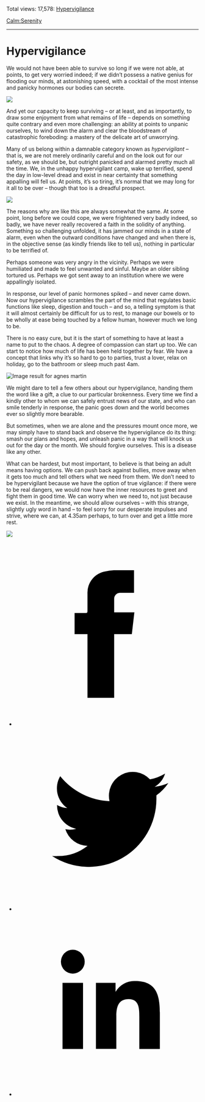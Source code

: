 Total views: 17,578: [Hypervigilance](https://www.theschooloflife.com/thebookoflife/hypervigilance/)

[Calm:](https://www.theschooloflife.com/thebookoflife/category/calm/)[Serenity](https://www.theschooloflife.com/thebookoflife/category/calm/serenity/)

* * *

# Hypervigilance
<style>
						.alignnone {
  display: block;
  margin-left: auto;
  margin-right: auto;
  align: center:
}

.addtoany_share_save_container {
display:none;
}

.wp-block-image {
		display: block;
  margin-left: auto;
  margin-right: auto;
  width: 50%;
}

.aligncenter {
display: block;
  margin-left: auto;
  margin-right: auto;
  align: center:
}

@media only screen and (max-width: 500px) {
  .wp-block-image {
		display: block;
  margin-left: auto;
  margin-right: auto;
  width: 100%;
} }

h1 {max-width: 600px !important;
}
.s18-single-post .content-area .site-main article .post-cat-header-display + .old-wrapper p {
    font-size: 1.200em
}
						</style>

We would not have been able to survive so long if we were not able, at points, to get very worried indeed; if we didn’t possess a native genius for flooding our minds, at astonishing speed, with a cocktail of the most intense and panicky hormones our bodies can secrete.

![](https://www.theschooloflife.com/thebookoflife/wp-content/uploads/2018/05/friendship_1963_1-1.jpg)

And yet our capacity to keep surviving – or at least, and as importantly, to draw some enjoyment from what remains of life – depends on something quite contrary and even more challenging: an ability at points to unpanic ourselves, to wind down the alarm and clear the bloodstream of catastrophic foreboding: a mastery of the delicate art of unworrying.

Many of us belong within a damnable category known as _hypervigilant_ – that is, we are not merely ordinarily careful and on the look out for our safety, as we should be, but outright panicked and alarmed pretty much all the time. We, in the unhappy hypervigilant camp, wake up terrified, spend the day in low-level dread and exist in near certainty that something appalling will fell us. At points, it’s so tiring, it’s normal that we may long for it all to be over – though that too is a dreadful prospect.

![](https://www.theschooloflife.com/thebookoflife/wp-content/uploads/2018/05/aspiration-1960.jpg)

The reasons why are like this are always somewhat the same. At some point, long before we could cope, we were frightened very badly indeed, so badly, we have never really recovered a faith in the solidity of anything. Something so challenging unfolded, it has jammed our minds in a state of alarm, even when the outward conditions have changed and when there is, in the objective sense (as kindly friends like to tell us), nothing in particular to be terrified of.

Perhaps someone was very angry in the vicinity. Perhaps we were humiliated and made to feel unwanted and sinful. Maybe an older sibling tortured us. Perhaps we got sent away to an institution where we were appallingly isolated.

In response, our level of panic hormones spiked – and never came down. Now our hypervigilance scrambles the part of the mind that regulates basic functions like sleep, digestion and touch – and so, a telling symptom is that it will almost certainly be difficult for us to rest, to manage our bowels or to be wholly at ease being touched by a fellow human, however much we long to be.

There is no easy cure, but it is the start of something to have at least a name to put to the chaos. A degree of compassion can start up too. We can start to notice how much of life has been held together by fear. We have a concept that links why it’s so hard to go to parties, trust a lover, relax on holiday, go to the bathroom or sleep much past 4am.

![Image result for agnes martin](https://uploads7.wikiart.org/images/agnes-martin/rain-study-1960.jpg)

We might dare to tell a few others about our hypervigilance, handing them the word like a gift, a clue to our particular brokenness. Every time we find a kindly other to whom we can safely entrust news of our state, and who can smile tenderly in response, the panic goes down and the world becomes ever so slightly more bearable.

But sometimes, when we are alone and the pressures mount once more, we may simply have to stand back and observe the hypervigilance do its thing: smash our plans and hopes, and unleash panic in a way that will knock us out for the day or the month. We should forgive ourselves. This is a disease like any other.

What can be hardest, but most important, to believe is that being an adult means having options. We can push back against bullies, move away when it gets too much and tell others what we need from them. We don’t need to be hypervigilant because we have the option of true vigilance: if there were to be real dangers, we would now have the inner resources to greet and fight them in good time. We can worry when we need to, not just because we exist. In the meantime, we should allow ourselves – with this strange, slightly ugly word in hand – to feel sorry for our desperate impulses and strive, where we can, at 4.35am perhaps, to turn over and get a little more rest.

[![](https://img.youtube.com/vi/oXfY-fTZn1s/0.jpg)](https://www.youtube.com/embed/oXfY-fTZn1s '')
<style>
    .iframe-class { display: block !important; }
</style>

- [<svg xmlns="http://www.w3.org/2000/svg" viewbox="0 0 26 26"><title>Facebook</title>
                    <g>
                        <path d="M8.38,10H9.92c.2,0,.29,0,.29-.28,0-.82,0-1.64,0-2.46a3.05,3.05,0,0,1,2.57-3.15A7.22,7.22,0,0,1,14,3.95c.86,0,1.71,0,2.57,0h.25v3.2h-2A.85.85,0,0,0,14,8c0,.62,0,1.24,0,1.91h2.87L16.51,13H14v9H10.21V13H8.38Z"></path>
                    </g>
                </svg>](http://www.facebook.com/sharer/sharer.php?u=https://www.theschooloflife.com/thebookoflife/hypervigilance/)
- [<svg xmlns="http://www.w3.org/2000/svg" viewbox="0 0 26 26"><title>Twitter</title>
                    <path d="M21.69,7.9a6.75,6.75,0,0,1-1.94.53,3.39,3.39,0,0,0,1.48-1.87,6.76,6.76,0,0,1-2.14.82,3.38,3.38,0,0,0-5.75,3.08,9.59,9.59,0,0,1-7-3.53,3.38,3.38,0,0,0,1,4.51A3.36,3.36,0,0,1,5.89,11v0A3.38,3.38,0,0,0,8.6,14.37a3.39,3.39,0,0,1-1.53.06,3.38,3.38,0,0,0,3.15,2.35A6.78,6.78,0,0,1,6,18.22a6.87,6.87,0,0,1-.81,0A9.6,9.6,0,0,0,20,10.08q0-.22,0-.44A6.86,6.86,0,0,0,21.69,7.9Z"></path>
                </svg>](http://twitter.com/share?url=https://www.theschooloflife.com/thebookoflife/hypervigilance/&text=&via=theschooloflife)
- [<svg xmlns="http://www.w3.org/2000/svg" viewbox="0 0 26 26"><title>LinkedIn</title>
<path class="cls-2" d="M6.67,10H9.58v9.36H6.67ZM8.13,5.32A1.69,1.69,0,1,1,6.44,7,1.69,1.69,0,0,1,8.13,5.32"></path><path class="cls-2" d="M11.41,10H14.2v1.28h0A3.06,3.06,0,0,1,17,9.75c2.95,0,3.49,1.94,3.49,4.46v5.14H17.57V14.79c0-1.09,0-2.48-1.51-2.48s-1.75,1.18-1.75,2.4v4.63H11.41Z"></path></svg>](https://www.linkedin.com/shareArticle?mini=true&url=https://www.theschooloflife.com/thebookoflife/hypervigilance/)
